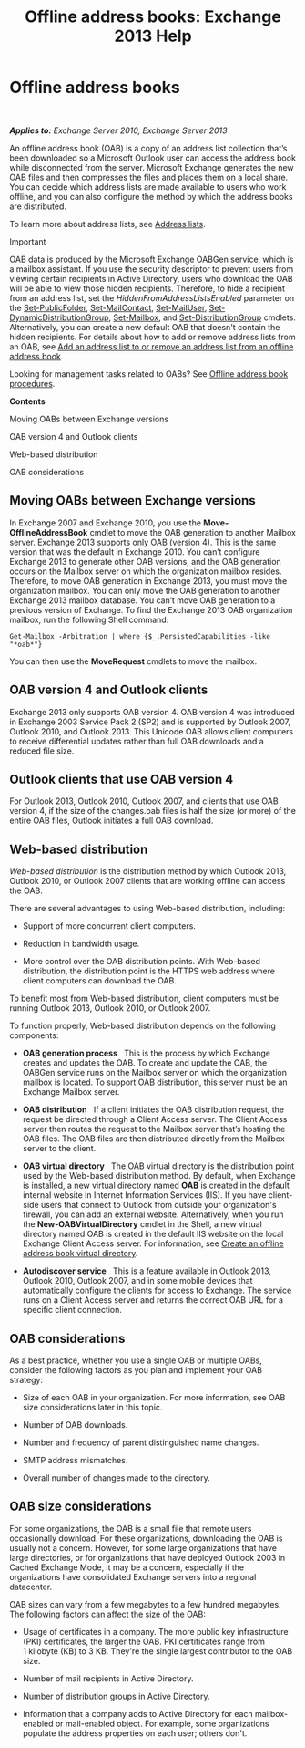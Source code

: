 ﻿---
title: 'Offline address books: Exchange 2013 Help'
TOCTitle: Offline address books
ms:assetid: a6bcb072-4ab9-400e-a5d0-c05264629097
ms:mtpsurl: https://technet.microsoft.com/en-us/library/Bb232155(v=EXCHG.150)
ms:contentKeyID: 49289363
ms.date: 08/17/2016
mtps_version: v=EXCHG.150
---

# Offline address books

 

_**Applies to:** Exchange Server 2010, Exchange Server 2013_


An offline address book (OAB) is a copy of an address list collection that’s been downloaded so a Microsoft Outlook user can access the address book while disconnected from the server. Microsoft Exchange generates the new OAB files and then compresses the files and places them on a local share. You can decide which address lists are made available to users who work offline, and you can also configure the method by which the address books are distributed.

To learn more about address lists, see [Address lists](address-lists-exchange-2013-help.md).


> [!IMPORTANT]
> OAB data is produced by the Microsoft Exchange OABGen service, which is a mailbox assistant. If you use the security descriptor to prevent users from viewing certain recipients in Active Directory, users who download the OAB will be able to view those hidden recipients. Therefore, to hide a recipient from an address list, set the <EM>HiddenFromAddressListsEnabled</EM> parameter on the <A href="https://technet.microsoft.com/en-us/library/aa998596(v=exchg.150)">Set-PublicFolder</A>, <A href="https://technet.microsoft.com/en-us/library/aa995950(v=exchg.150)">Set-MailContact</A>, <A href="https://technet.microsoft.com/en-us/library/aa995971(v=exchg.150)">Set-MailUser</A>, <A href="https://technet.microsoft.com/en-us/library/bb123796(v=exchg.150)">Set-DynamicDistributionGroup</A>, <A href="https://technet.microsoft.com/en-us/library/bb123981(v=exchg.150)">Set-Mailbox</A>, and <A href="https://technet.microsoft.com/en-us/library/bb124955(v=exchg.150)">Set-DistributionGroup</A> cmdlets. Alternatively, you can create a new default OAB that doesn't contain the hidden recipients. For details about how to add or remove address lists from an OAB, see <A href="add-an-address-list-to-or-remove-an-address-list-from-an-offline-address-book-exchange-2013-help.md">Add an address list to or remove an address list from an offline address book</A>.



Looking for management tasks related to OABs? See [Offline address book procedures](offline-address-book-procedures-exchange-2013-help.md).

**Contents**

Moving OABs between Exchange versions

OAB version 4 and Outlook clients

Web-based distribution

OAB considerations

## Moving OABs between Exchange versions

In Exchange 2007 and Exchange 2010, you use the **Move-OfflineAddressBook** cmdlet to move the OAB generation to another Mailbox server. Exchange 2013 supports only OAB (version 4). This is the same version that was the default in Exchange 2010. You can’t configure Exchange 2013 to generate other OAB versions, and the OAB generation occurs on the Mailbox server on which the organization mailbox resides. Therefore, to move OAB generation in Exchange 2013, you must move the organization mailbox. You can only move the OAB generation to another Exchange 2013 mailbox database. You can’t move OAB generation to a previous version of Exchange. To find the Exchange 2013 OAB organization mailbox, run the following Shell command:

    Get-Mailbox -Arbitration | where {$_.PersistedCapabilities -like "*oab*"}

You can then use the **MoveRequest** cmdlets to move the mailbox.

## OAB version 4 and Outlook clients

Exchange 2013 only supports OAB version 4. OAB version 4 was introduced in Exchange 2003 Service Pack 2 (SP2) and is supported by Outlook 2007, Outlook 2010, and Outlook 2013. This Unicode OAB allows client computers to receive differential updates rather than full OAB downloads and a reduced file size.

## Outlook clients that use OAB version 4

For Outlook 2013, Outlook 2010, Outlook 2007, and clients that use OAB version 4, if the size of the changes.oab files is half the size (or more) of the entire OAB files, Outlook initiates a full OAB download.

## Web-based distribution

*Web-based distribution* is the distribution method by which Outlook 2013, Outlook 2010, or Outlook 2007 clients that are working offline can access the OAB.

There are several advantages to using Web-based distribution, including:

  - Support of more concurrent client computers.

  - Reduction in bandwidth usage.

  - More control over the OAB distribution points. With Web-based distribution, the distribution point is the HTTPS web address where client computers can download the OAB.

To benefit most from Web-based distribution, client computers must be running Outlook 2013, Outlook 2010, or Outlook 2007.

To function properly, Web-based distribution depends on the following components:

  - **OAB generation process**   This is the process by which Exchange creates and updates the OAB. To create and update the OAB, the OABGen service runs on the Mailbox server on which the organization mailbox is located. To support OAB distribution, this server must be an Exchange Mailbox server.

  - **OAB distribution**   If a client initiates the OAB distribution request, the request be directed through a Client Access server. The Client Access server then routes the request to the Mailbox server that’s hosting the OAB files. The OAB files are then distributed directly from the Mailbox server to the client.

  - **OAB virtual directory**   The OAB virtual directory is the distribution point used by the Web-based distribution method. By default, when Exchange is installed, a new virtual directory named **OAB** is created in the default internal website in Internet Information Services (IIS). If you have client-side users that connect to Outlook from outside your organization's firewall, you can add an external website. Alternatively, when you run the **New-OABVirtualDirectory** cmdlet in the Shell, a new virtual directory named OAB is created in the default IIS website on the local Exchange Client Access server. For information, see [Create an offline address book virtual directory](create-an-offline-address-book-virtual-directory-exchange-2013-help.md).

  - **Autodiscover service**   This is a feature available in Outlook 2013, Outlook 2010, Outlook 2007, and in some mobile devices that automatically configure the clients for access to Exchange. The service runs on a Client Access server and returns the correct OAB URL for a specific client connection.

## OAB considerations

As a best practice, whether you use a single OAB or multiple OABs, consider the following factors as you plan and implement your OAB strategy:

  - Size of each OAB in your organization. For more information, see OAB size considerations later in this topic.

  - Number of OAB downloads.

  - Number and frequency of parent distinguished name changes.

  - SMTP address mismatches.

  - Overall number of changes made to the directory.

## OAB size considerations

For some organizations, the OAB is a small file that remote users occasionally download. For these organizations, downloading the OAB is usually not a concern. However, for some large organizations that have large directories, or for organizations that have deployed Outlook 2003 in Cached Exchange Mode, it may be a concern, especially if the organizations have consolidated Exchange servers into a regional datacenter.

OAB sizes can vary from a few megabytes to a few hundred megabytes. The following factors can affect the size of the OAB:

  - Usage of certificates in a company. The more public key infrastructure (PKI) certificates, the larger the OAB. PKI certificates range from 1 kilobyte (KB) to 3 KB. They're the single largest contributor to the OAB size.

  - Number of mail recipients in Active Directory.

  - Number of distribution groups in Active Directory.

  - Information that a company adds to Active Directory for each mailbox-enabled or mail-enabled object. For example, some organizations populate the address properties on each user; others don't.


